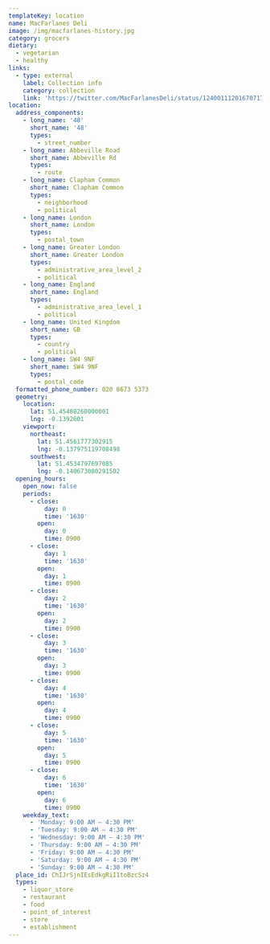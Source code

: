```yaml
---
templateKey: location
name: MacFarlanes Deli
image: /img/macfarlanes-history.jpg
category: grocers
dietary:
  - vegetarian
  - healthy
links:
  - type: external
    label: Collection info
    category: collection
    link: 'https://twitter.com/MacFarlanesDeli/status/1240011120167071746'
location:
  address_components:
    - long_name: '48'
      short_name: '48'
      types:
        - street_number
    - long_name: Abbeville Road
      short_name: Abbeville Rd
      types:
        - route
    - long_name: Clapham Common
      short_name: Clapham Common
      types:
        - neighborhood
        - political
    - long_name: London
      short_name: London
      types:
        - postal_town
    - long_name: Greater London
      short_name: Greater London
      types:
        - administrative_area_level_2
        - political
    - long_name: England
      short_name: England
      types:
        - administrative_area_level_1
        - political
    - long_name: United Kingdom
      short_name: GB
      types:
        - country
        - political
    - long_name: SW4 9NF
      short_name: SW4 9NF
      types:
        - postal_code
  formatted_phone_number: 020 8673 5373
  geometry:
    location:
      lat: 51.45480260000001
      lng: -0.1392601
    viewport:
      northeast:
        lat: 51.4561777302915
        lng: -0.137975119708498
      southwest:
        lat: 51.4534797697085
        lng: -0.140673080291502
  opening_hours:
    open_now: false
    periods:
      - close:
          day: 0
          time: '1630'
        open:
          day: 0
          time: 0900
      - close:
          day: 1
          time: '1630'
        open:
          day: 1
          time: 0900
      - close:
          day: 2
          time: '1630'
        open:
          day: 2
          time: 0900
      - close:
          day: 3
          time: '1630'
        open:
          day: 3
          time: 0900
      - close:
          day: 4
          time: '1630'
        open:
          day: 4
          time: 0900
      - close:
          day: 5
          time: '1630'
        open:
          day: 5
          time: 0900
      - close:
          day: 6
          time: '1630'
        open:
          day: 6
          time: 0900
    weekday_text:
      - 'Monday: 9:00 AM – 4:30 PM'
      - 'Tuesday: 9:00 AM – 4:30 PM'
      - 'Wednesday: 9:00 AM – 4:30 PM'
      - 'Thursday: 9:00 AM – 4:30 PM'
      - 'Friday: 9:00 AM – 4:30 PM'
      - 'Saturday: 9:00 AM – 4:30 PM'
      - 'Sunday: 9:00 AM – 4:30 PM'
  place_id: ChIJrSjnIEsEdkgRiI1toBzcSz4
  types:
    - liquor_store
    - restaurant
    - food
    - point_of_interest
    - store
    - establishment
---
```

